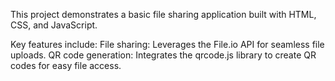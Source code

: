 This project demonstrates a basic file sharing application built with HTML, CSS, and JavaScript.

Key features include:
File sharing: Leverages the File.io API for seamless file uploads.
QR code generation: Integrates the qrcode.js library to create QR codes for easy file access.
